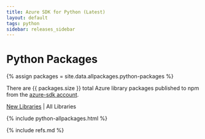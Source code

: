 ```yaml
---
title: Azure SDK for Python (Latest)
layout: default
tags: python
sidebar: releases_sidebar
---
```


# Python Packages

{% assign packages = site.data.allpackages.python-packages %}

There are {{ packages.size }} total Azure library packages published to npm from the [azure-sdk account](https://pypi.org/user/azure-sdk/).

[New Libraries](../python.md) | All Libraries

{% include python-allpackages.html %}

{% include refs.md %}
